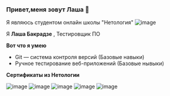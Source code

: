 ### Привет,меня зовут Лаша 👋

Я являюсь студентом онлайн школы "Нетология" ![image](https://user-images.githubusercontent.com/125482424/235211220-b5f104a0-b414-410b-9d26-17338f155336.png)

Я **Лаша Бакрадзе** , Тестировщик ПО

**Вот что я умею**


* Git — система контроля версий (Базовые навыки)
* Ручное тестирование веб-приложений (Базовые нывыки)


**Сертификаты из Нетологии**

![image](https://user-images.githubusercontent.com/125482424/235216132-30f1ec0a-201d-4e8c-98d1-a7193be3752f.png)
![image](https://user-images.githubusercontent.com/125482424/235216174-0ccb43de-7af0-4379-aa71-9db5063db12a.png)
![image](https://user-images.githubusercontent.com/125482424/235216229-cf5b70c7-0b1e-4000-bcef-d4bd110a56a6.png)
![image](https://user-images.githubusercontent.com/125482424/235216274-f636e544-c020-4737-929b-8c0b90d733f7.png)
![image](https://user-images.githubusercontent.com/125482424/235216325-d51d8949-390e-46c7-a12b-31999fd92749.png)

